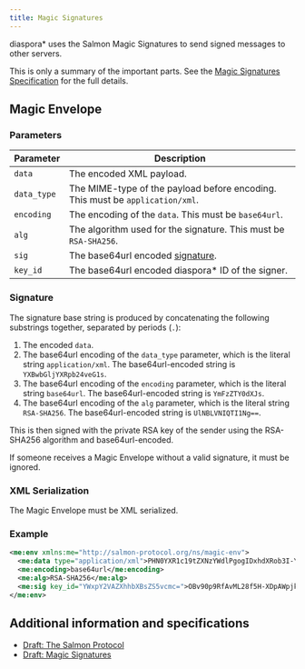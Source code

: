 ```yaml
---
title: Magic Signatures
---
```


diaspora\* uses the Salmon Magic Signatures to send signed messages to other servers.

This is only a summary of the important parts. See the [Magic Signatures Specification][draft-magicsig] for the full details.

## Magic Envelope

### Parameters

| Parameter   | Description                                                                   |
| ----------- | ----------------------------------------------------------------------------- |
| `data`      | The encoded XML payload.                                                      |
| `data_type` | The MIME-type of the payload before encoding. This must be `application/xml`. |
| `encoding`  | The encoding of the `data`. This must be `base64url`.                         |
| `alg`       | The algorithm used for the signature. This must be `RSA-SHA256`.              |
| `sig`       | The base64url encoded [signature](#signature).                                |
| `key_id`    | The base64url encoded diaspora\* ID of the signer.                            |

### Signature

The signature base string is produced by concatenating the following substrings together, separated by periods (`.`):

1. The encoded `data`.
2. The base64url encoding of the `data_type` parameter, which is the literal string `application/xml`. The base64url-encoded string is `YXBwbGljYXRpb24veG1s`.
3. The base64url encoding of the `encoding` parameter, which is the literal string `base64url`. The base64url-encoded string is `YmFzZTY0dXJs`.
4. The base64url encoding of the `alg` parameter, which is the literal string `RSA-SHA256`. The base64url-encoded string is `UlNBLVNIQTI1Ng==`.

This is then signed with the private RSA key of the sender using the RSA-SHA256 algorithm and base64url-encoded.

If someone receives a Magic Envelope without a valid signature, it must be ignored.

### XML Serialization

The Magic Envelope must be XML serialized.

### Example

~~~xml
<me:env xmlns:me="http://salmon-protocol.org/ns/magic-env">
  <me:data type="application/xml">PHN0YXR1c19tZXNzYWdlPgogIDxhdXRob3I-YWxpY2VAZXhhbXBsZS5vcmc8L2F1dGhvcj4KICA8Z3VpZD5jYmQ0ODIyMDFmZTEwMTM0ODZmZTMxMzE3MzE3NTFlOTwvZ3VpZD4KICA8Y3JlYXRlZF9hdD4yMDE2LTA2LTI5IDA0OjQyOjIzIFVUQzwvY3JlYXRlZF9hdD4KICA8cmF3X21lc3NhZ2U-aSBhbSBhIHZlcnkgaW50ZXJlc3Rpbmcgc3RhdHVzIHVwZGF0ZTwvcmF3X21lc3NhZ2U-CiAgPHB1YmxpYz50cnVlPC9wdWJsaWM-Cjwvc3RhdHVzX21lc3NhZ2U-</me:data>
  <me:encoding>base64url</me:encoding>
  <me:alg>RSA-SHA256</me:alg>
  <me:sig key_id="YWxpY2VAZXhhbXBsZS5vcmc=">OBv90p9RfAvML28f5H-XDpAWpjk7f4W3I6JMY81OSzXEwPJVndNHRjAxifXd_Id1T7lHylyL0cly4ZBI9frTN5bZZg_03SfiEssZSj0a6KgEnNFIBh1ZG_7WUWon92jJCAO6f2SzVCjdcPSuRYZElFsQSp7zLxAV-Fz5oTdZanY=</me:sig>
</me:env>
~~~

## Additional information and specifications

* [Draft: The Salmon Protocol][draft-salmon]
* [Draft: Magic Signatures][draft-magicsig]

[draft-salmon]: https://cdn.rawgit.com/salmon-protocol/salmon-protocol/master/draft-panzer-salmon-00.html
[draft-magicsig]: https://cdn.rawgit.com/salmon-protocol/salmon-protocol/master/draft-panzer-magicsig-01.html
